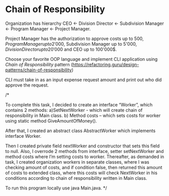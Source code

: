 # Chain of Responsibility

Organization has hierarchy CEO <- Division Director <- Subdivision Manager <- Program Manager <- Project Manager.

Project Manager has the authorization to approve costs up to 500$, Program Manager up to 2'000$, Subdivision Manager up to 5'000$, Division Director up to 20'000$ and CEO up to 100'000$.

Choose your favorite OOP language and implement CLI application using _Chain of Responsibility_ pattern (https://refactoring.guru/design-patterns/chain-of-responsibility)

CLI must take in as an input expense request amount and print out who did approve the request.


/*

To complete this task, I decided to create an interface “Worker”, which contains 2 methods: a)SetNextWorker  - which will create chain of responsibility in Main class. 
b) Method costs – which sets costs for worker using static method GiveAmountOfMoney().

After that, I created an abstract class AbstractWorker which implements interface Worker.

Then I created private field nextWorker and constructor that sets this field to null. Also, I overrode 2 methods from interface, setter setNextWorker and method costs where I’m setting costs to worker. 
Thereafter, as demanded in task, I created organization workers in separate classes, where I was checking amount of costs, and if condition false, then returned this amount of costs to extended class, where this costs will check NextWorker in his conditions according to chain of responsibility written in Main class.

To run this program locally use java Main.java.
*/